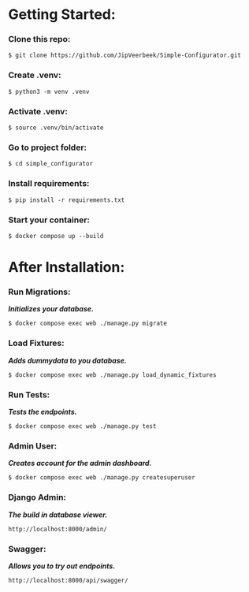 # Getting Started:

### Clone this repo:

`$ git clone https://github.com/JipVeerbeek/Simple-Configurator.git`

### Create .venv:

`$ python3 -m venv .venv`

### Activate .venv:

`$ source .venv/bin/activate`

### Go to project folder:

`$ cd simple_configurator`

### Install requirements:

`$ pip install -r requirements.txt`

### Start your container:

`$ docker compose up --build`

# After Installation:

### Run Migrations:
***Initializes your database.***

`$ docker compose exec web ./manage.py migrate`

### Load Fixtures:
***Adds dummydata to you database.***

`$ docker compose exec web ./manage.py load_dynamic_fixtures`

### Run Tests:
***Tests the endpoints.***

`$ docker compose exec web ./manage.py test`

### Admin User:
***Creates account for the admin dashboard.***

`$ docker compose exec web ./manage.py createsuperuser`

### Django Admin:
***The build in database viewer.***

`http://localhost:8000/admin/`

### Swagger:
***Allows you to try out endpoints.***

`http://localhost:8000/api/swagger/`
